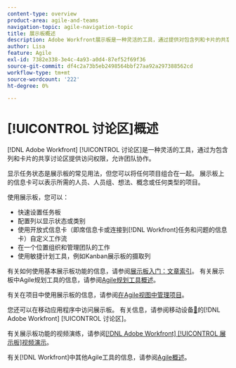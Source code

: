 ```yaml
---
content-type: overview
product-area: agile-and-teams
navigation-topic: agile-navigation-topic
title: 展示板概述
description: Adobe Workfront展示板是一种灵活的工具，通过提供对包含列和卡片的共享展示板的访问，允许团队协作。
author: Lisa
feature: Agile
exl-id: 7382e338-3e4c-4a93-a0d4-87ef52f69f36
source-git-commit: df4c2a73b5eb2498564bbf27aa92a297388562cd
workflow-type: tm+mt
source-wordcount: '222'
ht-degree: 0%

---
```


# [!UICONTROL 讨论区]概述

[!DNL Adobe Workfront] [!UICONTROL 讨论区]是一种灵活的工具，通过为包含列和卡片的共享讨论区提供访问权限，允许团队协作。

显示任务状态是展示板的常见用法，但您可以将任何项目组合在一起。 展示板上的信息卡可以表示所需的人员、人员组、想法、概念或任何类型的项目。

使用展示板，您可以：

* 快速设置任务板
* 配置列以显示状态或类别
* 使用开放式信息卡（即席信息卡或连接到[!DNL Workfront]任务和问题的信息卡）自定义工作流
* 在一个位置组织和管理团队的工作
* 使用敏捷计划工具，例如Kanban展示板的摄取列

有关如何使用基本展示板功能的信息，请参阅[展示板入门：文章索引](../agile/get-started-with-boards/get-started-with-boards.md)。 有关展示板中Agile规划工具的信息，请参阅[Agile规划工具概述](/help/quicksilver/agile/use-boards-agile-planning-tools/agile-planning-tools-overview.md)。

有关在项目中使用展示板的信息，请参阅[在Agile视图中管理项目](/help/quicksilver/manage-work/projects/manage-projects/manage-projects-in-agile-view.md)。

您还可以在移动应用程序中访问展示板。 有关信息，请参阅移动设备[&#128279;](/help/quicksilver/workfront-basics/mobile-apps/using-the-workfront-mobile-app/mobile-boards.md)的[!DNL Adobe Workfront] [!UICONTROL 讨论区]。

有关展示板功能的视频演练，请参阅[[!DNL Adobe Workfront] [!UICONTROL 展示板]视频演示](/help/quicksilver/agile/get-started-with-boards/boards-video-demonstrations.md)。

有关[!DNL Workfront]中其他Agile工具的信息，请参阅[Agile概述](../agile/agile-overview.md)。
